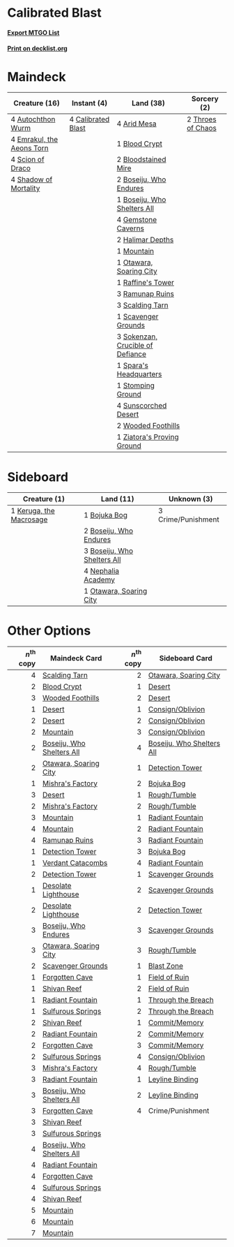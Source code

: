 # Calibrated Blast

#### [Export MTGO List](../collection/Calibrated%20Blast/Calibrated%20Blast.txt)
#### [Print on decklist.org](http://decklist.org/?deckmain=4%09Arid%20Mesa%0A4%09Autochthon%20Wurm%0A1%09Blood%20Crypt%0A2%09Bloodstained%20Mire%0A2%09Boseiju,%20Who%20Endures%0A1%09Boseiju,%20Who%20Shelters%20All%0A4%09Calibrated%20Blast%0A4%09Emrakul,%20the%20Aeons%20Torn%0A4%09Gemstone%20Caverns%0A2%09Halimar%20Depths%0A1%09Mountain%0A1%09Otawara,%20Soaring%20City%0A1%09Raffine's%20Tower%0A3%09Ramunap%20Ruins%0A3%09Scalding%20Tarn%0A1%09Scavenger%20Grounds%0A4%09Scion%20of%20Draco%0A4%09Shadow%20of%20Mortality%0A3%09Sokenzan,%20Crucible%20of%20Defiance%0A1%09Spara's%20Headquarters%0A1%09Stomping%20Ground%0A4%09Sunscorched%20Desert%0A2%09Throes%20of%20Chaos%0A2%09Wooded%20Foothills%0A1%09Ziatora's%20Proving%20Ground&deckside=1%09Bojuka%20Bog%0A2%09Boseiju,%20Who%20Endures%0A3%09Boseiju,%20Who%20Shelters%20All%0A3%09Crime/Punishment%0A1%09Keruga,%20the%20Macrosage%0A4%09Nephalia%20Academy%0A1%09Otawara,%20Soaring%20City)
# Maindeck

|                                           Creature (16)                                            |                                         Instant (4)                                         |                                                 Land (38)                                                 |                                        Sorcery (2)                                         |
|----------------------------------------------------------------------------------------------------|---------------------------------------------------------------------------------------------|-----------------------------------------------------------------------------------------------------------|--------------------------------------------------------------------------------------------|
|4 [Autochthon Wurm](http://gatherer.wizards.com/Pages/Card/Details.aspx?multiverseid=89096)         |4 [Calibrated Blast](http://gatherer.wizards.com/Pages/Card/Details.aspx?multiverseid=522194)|4 [Arid Mesa](http://gatherer.wizards.com/Pages/Card/Details.aspx?multiverseid=405092)                     |2 [Throes of Chaos](http://gatherer.wizards.com/Pages/Card/Details.aspx?multiverseid=464099)|
|4 [Emrakul, the Aeons Torn](http://gatherer.wizards.com/Pages/Card/Details.aspx?multiverseid=397905)|                                                                                             |1 [Blood Crypt](http://gatherer.wizards.com/Pages/Card/Details.aspx?multiverseid=97102)                    |                                                                                            |
|4 [Scion of Draco](http://gatherer.wizards.com/Pages/Card/Details.aspx?multiverseid=522310)         |                                                                                             |2 [Bloodstained Mire](http://gatherer.wizards.com/Pages/Card/Details.aspx?multiverseid=405094)             |                                                                                            |
|4 [Shadow of Mortality](http://gatherer.wizards.com/Pages/Card/Details.aspx?multiverseid=555295)    |                                                                                             |2 [Boseiju, Who Endures](http://gatherer.wizards.com/Pages/Card/Details.aspx?multiverseid=548579)          |                                                                                            |
|                                                                                                    |                                                                                             |1 [Boseiju, Who Shelters All](http://gatherer.wizards.com/Pages/Card/Details.aspx?multiverseid=75305)      |                                                                                            |
|                                                                                                    |                                                                                             |4 [Gemstone Caverns](http://gatherer.wizards.com/Pages/Card/Details.aspx?multiverseid=122094)              |                                                                                            |
|                                                                                                    |                                                                                             |2 [Halimar Depths](http://gatherer.wizards.com/Pages/Card/Details.aspx?multiverseid=451208)                |                                                                                            |
|                                                                                                    |                                                                                             |1 [Mountain](http://gatherer.wizards.com/Pages/Card/Details.aspx?multiverseid=439859)                      |                                                                                            |
|                                                                                                    |                                                                                             |1 [Otawara, Soaring City](http://gatherer.wizards.com/Pages/Card/Details.aspx?multiverseid=548584)         |                                                                                            |
|                                                                                                    |                                                                                             |1 [Raffine's Tower](http://gatherer.wizards.com/Pages/Card/Details.aspx?multiverseid=555455)               |                                                                                            |
|                                                                                                    |                                                                                             |3 [Ramunap Ruins](http://gatherer.wizards.com/Pages/Card/Details.aspx?multiverseid=430870)                 |                                                                                            |
|                                                                                                    |                                                                                             |3 [Scalding Tarn](http://gatherer.wizards.com/Pages/Card/Details.aspx?multiverseid=405107)                 |                                                                                            |
|                                                                                                    |                                                                                             |1 [Scavenger Grounds](http://gatherer.wizards.com/Pages/Card/Details.aspx?multiverseid=430871)             |                                                                                            |
|                                                                                                    |                                                                                             |3 [Sokenzan, Crucible of Defiance](http://gatherer.wizards.com/Pages/Card/Details.aspx?multiverseid=548589)|                                                                                            |
|                                                                                                    |                                                                                             |1 [Spara's Headquarters](http://gatherer.wizards.com/Pages/Card/Details.aspx?multiverseid=555458)          |                                                                                            |
|                                                                                                    |                                                                                             |1 [Stomping Ground](http://gatherer.wizards.com/Pages/Card/Details.aspx?multiverseid=405110)               |                                                                                            |
|                                                                                                    |                                                                                             |4 [Sunscorched Desert](http://gatherer.wizards.com/Pages/Card/Details.aspx?multiverseid=426951)            |                                                                                            |
|                                                                                                    |                                                                                             |2 [Wooded Foothills](http://gatherer.wizards.com/Pages/Card/Details.aspx?multiverseid=405116)              |                                                                                            |
|                                                                                                    |                                                                                             |1 [Ziatora's Proving Ground](http://gatherer.wizards.com/Pages/Card/Details.aspx?multiverseid=555462)      |                                                                                            |


# Sideboard

|                                           Creature (1)                                           |                                              Land (11)                                              |   Unknown (3)    |
|--------------------------------------------------------------------------------------------------|-----------------------------------------------------------------------------------------------------|------------------|
|1 [Keruga, the Macrosage](http://gatherer.wizards.com/Pages/Card/Details.aspx?multiverseid=479745)|1 [Bojuka Bog](http://gatherer.wizards.com/Pages/Card/Details.aspx?multiverseid=376269)              |3 Crime/Punishment|
|                                                                                                  |2 [Boseiju, Who Endures](http://gatherer.wizards.com/Pages/Card/Details.aspx?multiverseid=548579)    |                  |
|                                                                                                  |3 [Boseiju, Who Shelters All](http://gatherer.wizards.com/Pages/Card/Details.aspx?multiverseid=75305)|                  |
|                                                                                                  |4 [Nephalia Academy](http://gatherer.wizards.com/Pages/Card/Details.aspx?multiverseid=414512)        |                  |
|                                                                                                  |1 [Otawara, Soaring City](http://gatherer.wizards.com/Pages/Card/Details.aspx?multiverseid=548584)   |                  |


# Other Options

|*n*<sup>th</sup> copy|                                           Maindeck Card                                           |*n*<sup>th</sup> copy|                                          Sideboard Card                                           |
|--------------------:|---------------------------------------------------------------------------------------------------|--------------------:|---------------------------------------------------------------------------------------------------|
|                    4|[Scalding Tarn](http://gatherer.wizards.com/Pages/Card/Details.aspx?multiverseid=405107)           |                    2|[Otawara, Soaring City](http://gatherer.wizards.com/Pages/Card/Details.aspx?multiverseid=548584)   |
|                    2|[Blood Crypt](http://gatherer.wizards.com/Pages/Card/Details.aspx?multiverseid=97102)              |                    1|[Desert](http://gatherer.wizards.com/Pages/Card/Details.aspx?multiverseid=986)                     |
|                    3|[Wooded Foothills](http://gatherer.wizards.com/Pages/Card/Details.aspx?multiverseid=405116)        |                    2|[Desert](http://gatherer.wizards.com/Pages/Card/Details.aspx?multiverseid=986)                     |
|                    1|[Desert](http://gatherer.wizards.com/Pages/Card/Details.aspx?multiverseid=986)                     |                    1|[Consign/Oblivion](http://gatherer.wizards.com/Pages/Card/Details.aspx?multiverseid=430838)        |
|                    2|[Desert](http://gatherer.wizards.com/Pages/Card/Details.aspx?multiverseid=986)                     |                    2|[Consign/Oblivion](http://gatherer.wizards.com/Pages/Card/Details.aspx?multiverseid=430838)        |
|                    2|[Mountain](http://gatherer.wizards.com/Pages/Card/Details.aspx?multiverseid=439859)                |                    3|[Consign/Oblivion](http://gatherer.wizards.com/Pages/Card/Details.aspx?multiverseid=430838)        |
|                    2|[Boseiju, Who Shelters All](http://gatherer.wizards.com/Pages/Card/Details.aspx?multiverseid=75305)|                    4|[Boseiju, Who Shelters All](http://gatherer.wizards.com/Pages/Card/Details.aspx?multiverseid=75305)|
|                    2|[Otawara, Soaring City](http://gatherer.wizards.com/Pages/Card/Details.aspx?multiverseid=548584)   |                    1|[Detection Tower](http://gatherer.wizards.com/Pages/Card/Details.aspx?multiverseid=447386)         |
|                    1|[Mishra's Factory](http://gatherer.wizards.com/Pages/Card/Details.aspx?multiverseid=2387)          |                    2|[Bojuka Bog](http://gatherer.wizards.com/Pages/Card/Details.aspx?multiverseid=376269)              |
|                    3|[Desert](http://gatherer.wizards.com/Pages/Card/Details.aspx?multiverseid=986)                     |                    1|[Rough/Tumble](http://gatherer.wizards.com/Pages/Card/Details.aspx?multiverseid=376475)            |
|                    2|[Mishra's Factory](http://gatherer.wizards.com/Pages/Card/Details.aspx?multiverseid=2387)          |                    2|[Rough/Tumble](http://gatherer.wizards.com/Pages/Card/Details.aspx?multiverseid=376475)            |
|                    3|[Mountain](http://gatherer.wizards.com/Pages/Card/Details.aspx?multiverseid=439859)                |                    1|[Radiant Fountain](http://gatherer.wizards.com/Pages/Card/Details.aspx?multiverseid=438810)        |
|                    4|[Mountain](http://gatherer.wizards.com/Pages/Card/Details.aspx?multiverseid=439859)                |                    2|[Radiant Fountain](http://gatherer.wizards.com/Pages/Card/Details.aspx?multiverseid=438810)        |
|                    4|[Ramunap Ruins](http://gatherer.wizards.com/Pages/Card/Details.aspx?multiverseid=430870)           |                    3|[Radiant Fountain](http://gatherer.wizards.com/Pages/Card/Details.aspx?multiverseid=438810)        |
|                    1|[Detection Tower](http://gatherer.wizards.com/Pages/Card/Details.aspx?multiverseid=447386)         |                    3|[Bojuka Bog](http://gatherer.wizards.com/Pages/Card/Details.aspx?multiverseid=376269)              |
|                    1|[Verdant Catacombs](http://gatherer.wizards.com/Pages/Card/Details.aspx?multiverseid=405113)       |                    4|[Radiant Fountain](http://gatherer.wizards.com/Pages/Card/Details.aspx?multiverseid=438810)        |
|                    2|[Detection Tower](http://gatherer.wizards.com/Pages/Card/Details.aspx?multiverseid=447386)         |                    1|[Scavenger Grounds](http://gatherer.wizards.com/Pages/Card/Details.aspx?multiverseid=430871)       |
|                    1|[Desolate Lighthouse](http://gatherer.wizards.com/Pages/Card/Details.aspx?multiverseid=240147)     |                    2|[Scavenger Grounds](http://gatherer.wizards.com/Pages/Card/Details.aspx?multiverseid=430871)       |
|                    2|[Desolate Lighthouse](http://gatherer.wizards.com/Pages/Card/Details.aspx?multiverseid=240147)     |                    2|[Detection Tower](http://gatherer.wizards.com/Pages/Card/Details.aspx?multiverseid=447386)         |
|                    3|[Boseiju, Who Endures](http://gatherer.wizards.com/Pages/Card/Details.aspx?multiverseid=548579)    |                    3|[Scavenger Grounds](http://gatherer.wizards.com/Pages/Card/Details.aspx?multiverseid=430871)       |
|                    3|[Otawara, Soaring City](http://gatherer.wizards.com/Pages/Card/Details.aspx?multiverseid=548584)   |                    3|[Rough/Tumble](http://gatherer.wizards.com/Pages/Card/Details.aspx?multiverseid=376475)            |
|                    2|[Scavenger Grounds](http://gatherer.wizards.com/Pages/Card/Details.aspx?multiverseid=430871)       |                    1|[Blast Zone](http://gatherer.wizards.com/Pages/Card/Details.aspx?multiverseid=461171)              |
|                    1|[Forgotten Cave](http://gatherer.wizards.com/Pages/Card/Details.aspx?multiverseid=376344)          |                    1|[Field of Ruin](http://gatherer.wizards.com/Pages/Card/Details.aspx?multiverseid=435415)           |
|                    1|[Shivan Reef](http://gatherer.wizards.com/Pages/Card/Details.aspx?multiverseid=129731)             |                    2|[Field of Ruin](http://gatherer.wizards.com/Pages/Card/Details.aspx?multiverseid=435415)           |
|                    1|[Radiant Fountain](http://gatherer.wizards.com/Pages/Card/Details.aspx?multiverseid=438810)        |                    1|[Through the Breach](http://gatherer.wizards.com/Pages/Card/Details.aspx?multiverseid=80250)       |
|                    1|[Sulfurous Springs](http://gatherer.wizards.com/Pages/Card/Details.aspx?multiverseid=129751)       |                    2|[Through the Breach](http://gatherer.wizards.com/Pages/Card/Details.aspx?multiverseid=80250)       |
|                    2|[Shivan Reef](http://gatherer.wizards.com/Pages/Card/Details.aspx?multiverseid=129731)             |                    1|[Commit/Memory](http://gatherer.wizards.com/Pages/Card/Details.aspx?multiverseid=426913)           |
|                    2|[Radiant Fountain](http://gatherer.wizards.com/Pages/Card/Details.aspx?multiverseid=438810)        |                    2|[Commit/Memory](http://gatherer.wizards.com/Pages/Card/Details.aspx?multiverseid=426913)           |
|                    2|[Forgotten Cave](http://gatherer.wizards.com/Pages/Card/Details.aspx?multiverseid=376344)          |                    3|[Commit/Memory](http://gatherer.wizards.com/Pages/Card/Details.aspx?multiverseid=426913)           |
|                    2|[Sulfurous Springs](http://gatherer.wizards.com/Pages/Card/Details.aspx?multiverseid=129751)       |                    4|[Consign/Oblivion](http://gatherer.wizards.com/Pages/Card/Details.aspx?multiverseid=430838)        |
|                    3|[Mishra's Factory](http://gatherer.wizards.com/Pages/Card/Details.aspx?multiverseid=2387)          |                    4|[Rough/Tumble](http://gatherer.wizards.com/Pages/Card/Details.aspx?multiverseid=376475)            |
|                    3|[Radiant Fountain](http://gatherer.wizards.com/Pages/Card/Details.aspx?multiverseid=438810)        |                    1|[Leyline Binding](http://gatherer.wizards.com/Pages/Card/Details.aspx?multiverseid=574504)         |
|                    3|[Boseiju, Who Shelters All](http://gatherer.wizards.com/Pages/Card/Details.aspx?multiverseid=75305)|                    2|[Leyline Binding](http://gatherer.wizards.com/Pages/Card/Details.aspx?multiverseid=574504)         |
|                    3|[Forgotten Cave](http://gatherer.wizards.com/Pages/Card/Details.aspx?multiverseid=376344)          |                    4|Crime/Punishment                                                                                   |
|                    3|[Shivan Reef](http://gatherer.wizards.com/Pages/Card/Details.aspx?multiverseid=129731)             |                     |                                                                                                   |
|                    3|[Sulfurous Springs](http://gatherer.wizards.com/Pages/Card/Details.aspx?multiverseid=129751)       |                     |                                                                                                   |
|                    4|[Boseiju, Who Shelters All](http://gatherer.wizards.com/Pages/Card/Details.aspx?multiverseid=75305)|                     |                                                                                                   |
|                    4|[Radiant Fountain](http://gatherer.wizards.com/Pages/Card/Details.aspx?multiverseid=438810)        |                     |                                                                                                   |
|                    4|[Forgotten Cave](http://gatherer.wizards.com/Pages/Card/Details.aspx?multiverseid=376344)          |                     |                                                                                                   |
|                    4|[Sulfurous Springs](http://gatherer.wizards.com/Pages/Card/Details.aspx?multiverseid=129751)       |                     |                                                                                                   |
|                    4|[Shivan Reef](http://gatherer.wizards.com/Pages/Card/Details.aspx?multiverseid=129731)             |                     |                                                                                                   |
|                    5|[Mountain](http://gatherer.wizards.com/Pages/Card/Details.aspx?multiverseid=439859)                |                     |                                                                                                   |
|                    6|[Mountain](http://gatherer.wizards.com/Pages/Card/Details.aspx?multiverseid=439859)                |                     |                                                                                                   |
|                    7|[Mountain](http://gatherer.wizards.com/Pages/Card/Details.aspx?multiverseid=439859)                |                     |                                                                                                   |

